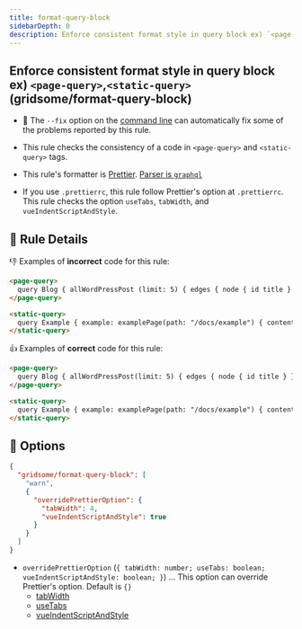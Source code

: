 ```yaml
---
title: format-query-block
sidebarDepth: 0
description: Enforce consistent format style in query block ex) `<page-query>`,`<static-query>`
---
```


## Enforce consistent format style in query block ex) `<page-query>`,`<static-query>`(gridsome/format-query-block)

- :wrench: The `--fix` option on the [command line](https://eslint.org/docs/user-guide/command-line-interface#fixing-problems) can automatically fix some of the problems reported by this rule.

- This rule checks the consistency of a code in `<page-query>` and `<static-query>` tags.
- This rule's formatter is [Prettier](https://prettier.io). [Parser is `graphql`](https://prettier.io/docs/en/options.html#parser)
- If you use `.prettierrc`, this rule follow Prettier's option at `.prettierrc`. This rule checks the option `useTabs`, `tabWidth`, and `vueIndentScriptAndStyle`.

## :book: Rule Details

:-1: Examples of **incorrect** code for this rule:

```html
<page-query>
  query Blog { allWordPressPost (limit: 5) { edges { node { id title } }} }
</page-query>
```

```html
<static-query>
  query Example { example: examplePage(path: "/docs/example") { content }}
</static-query>
```

:+1: Examples of **correct** code for this rule:

```html
<page-query>
  query Blog { allWordPressPost(limit: 5) { edges { node { id title } } } }
</page-query>
```

```html
<static-query>
  query Example { example: examplePage(path: "/docs/example") { content } }
</static-query>
```

## :wrench: Options

```json
{
  "gridsome/format-query-block": [
    "warn",
    {
      "overridePrettierOption": {
        "tabWidth": 4,
        "vueIndentScriptAndStyle": true
      }
    }
  ]
}
```

- `overridePrettierOption` (`{ tabWidth: number; useTabs: boolean; vueIndentScriptAndStyle: boolean; }`) ... This option can override Prettier's option. Default is `{}`
  - [tabWidth](https://prettier.io/docs/en/options.html#tab-width)
  - [useTabs](https://prettier.io/docs/en/options.html#tabs)
  - [vueIndentScriptAndStyle](https://prettier.io/docs/en/options.html#vue-files-script-and-style-tags-indentation)
